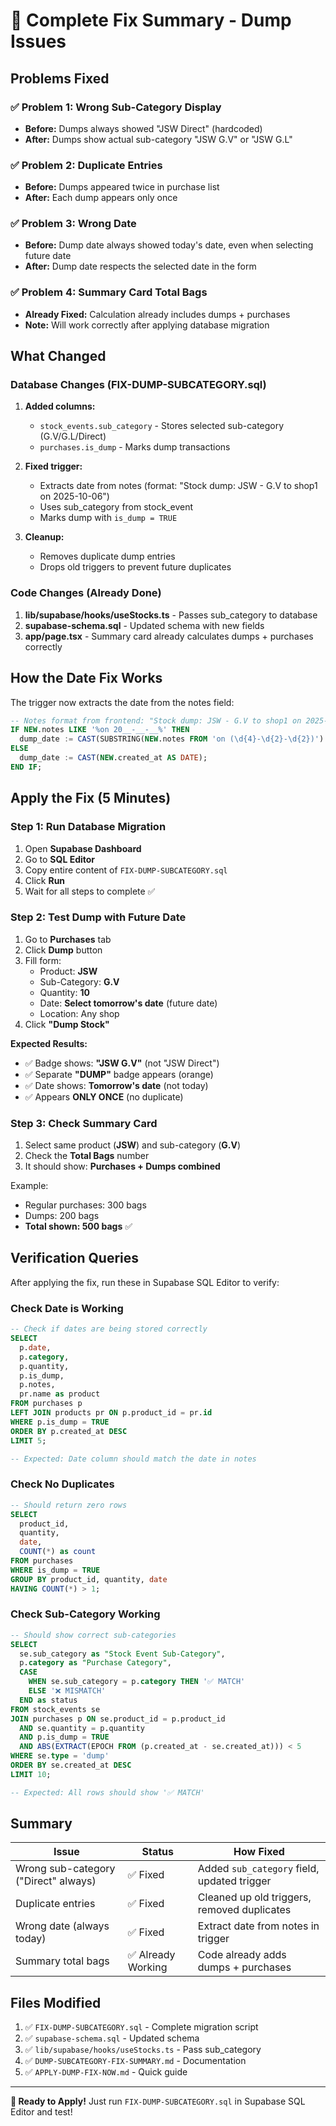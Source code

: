 # 🎯 Complete Fix Summary - Dump Issues

## Problems Fixed

### ✅ Problem 1: Wrong Sub-Category Display
- **Before:** Dumps always showed "JSW Direct" (hardcoded)
- **After:** Dumps show actual sub-category "JSW G.V" or "JSW G.L"

### ✅ Problem 2: Duplicate Entries
- **Before:** Dumps appeared twice in purchase list
- **After:** Each dump appears only once

### ✅ Problem 3: Wrong Date
- **Before:** Dump date always showed today's date, even when selecting future date
- **After:** Dump date respects the selected date in the form

### ✅ Problem 4: Summary Card Total Bags
- **Already Fixed:** Calculation already includes dumps + purchases
- **Note:** Will work correctly after applying database migration

## What Changed

### Database Changes (FIX-DUMP-SUBCATEGORY.sql)

1. **Added columns:**
   - `stock_events.sub_category` - Stores selected sub-category (G.V/G.L/Direct)
   - `purchases.is_dump` - Marks dump transactions

2. **Fixed trigger:**
   - Extracts date from notes (format: "Stock dump: JSW - G.V to shop1 on 2025-10-06")
   - Uses sub_category from stock_event
   - Marks dump with `is_dump = TRUE`

3. **Cleanup:**
   - Removes duplicate dump entries
   - Drops old triggers to prevent future duplicates

### Code Changes (Already Done)

1. **lib/supabase/hooks/useStocks.ts** - Passes sub_category to database
2. **supabase-schema.sql** - Updated schema with new fields
3. **app/page.tsx** - Summary card already calculates dumps + purchases correctly

## How the Date Fix Works

The trigger now extracts the date from the notes field:

```sql
-- Notes format from frontend: "Stock dump: JSW - G.V to shop1 on 2025-10-06"
IF NEW.notes LIKE '%on 20__-__-__%' THEN
  dump_date := CAST(SUBSTRING(NEW.notes FROM 'on (\d{4}-\d{2}-\d{2})') AS DATE);
ELSE
  dump_date := CAST(NEW.created_at AS DATE);
END IF;
```

## Apply the Fix (5 Minutes)

### Step 1: Run Database Migration

1. Open **Supabase Dashboard**
2. Go to **SQL Editor**
3. Copy entire content of `FIX-DUMP-SUBCATEGORY.sql`
4. Click **Run**
5. Wait for all steps to complete ✅

### Step 2: Test Dump with Future Date

1. Go to **Purchases** tab
2. Click **Dump** button
3. Fill form:
   - Product: **JSW**
   - Sub-Category: **G.V**
   - Quantity: **10**
   - Date: **Select tomorrow's date** (future date)
   - Location: Any shop
4. Click **"Dump Stock"**

**Expected Results:**
- ✅ Badge shows: **"JSW G.V"** (not "JSW Direct")
- ✅ Separate **"DUMP"** badge appears (orange)
- ✅ Date shows: **Tomorrow's date** (not today)
- ✅ Appears **ONLY ONCE** (no duplicate)

### Step 3: Check Summary Card

1. Select same product (**JSW**) and sub-category (**G.V**)
2. Check the **Total Bags** number
3. It should show: **Purchases + Dumps combined**

Example:
- Regular purchases: 300 bags
- Dumps: 200 bags
- **Total shown: 500 bags** ✅

## Verification Queries

After applying the fix, run these in Supabase SQL Editor to verify:

### Check Date is Working
```sql
-- Check if dates are being stored correctly
SELECT 
  p.date,
  p.category,
  p.quantity,
  p.is_dump,
  p.notes,
  pr.name as product
FROM purchases p
LEFT JOIN products pr ON p.product_id = pr.id
WHERE p.is_dump = TRUE
ORDER BY p.created_at DESC
LIMIT 5;

-- Expected: Date column should match the date in notes
```

### Check No Duplicates
```sql
-- Should return zero rows
SELECT 
  product_id, 
  quantity, 
  date, 
  COUNT(*) as count
FROM purchases
WHERE is_dump = TRUE
GROUP BY product_id, quantity, date
HAVING COUNT(*) > 1;
```

### Check Sub-Category Working
```sql
-- Should show correct sub-categories
SELECT 
  se.sub_category as "Stock Event Sub-Category",
  p.category as "Purchase Category",
  CASE 
    WHEN se.sub_category = p.category THEN '✅ MATCH'
    ELSE '❌ MISMATCH'
  END as status
FROM stock_events se
JOIN purchases p ON se.product_id = p.product_id 
  AND se.quantity = p.quantity
  AND p.is_dump = TRUE
  AND ABS(EXTRACT(EPOCH FROM (p.created_at - se.created_at))) < 5
WHERE se.type = 'dump'
ORDER BY se.created_at DESC
LIMIT 10;

-- Expected: All rows should show '✅ MATCH'
```

## Summary

| Issue | Status | How Fixed |
|-------|--------|-----------|
| Wrong sub-category ("Direct" always) | ✅ Fixed | Added `sub_category` field, updated trigger |
| Duplicate entries | ✅ Fixed | Cleaned up old triggers, removed duplicates |
| Wrong date (always today) | ✅ Fixed | Extract date from notes in trigger |
| Summary total bags | ✅ Already Working | Code already adds dumps + purchases |

## Files Modified

1. ✅ `FIX-DUMP-SUBCATEGORY.sql` - Complete migration script
2. ✅ `supabase-schema.sql` - Updated schema
3. ✅ `lib/supabase/hooks/useStocks.ts` - Pass sub_category
4. ✅ `DUMP-SUBCATEGORY-FIX-SUMMARY.md` - Documentation
5. ✅ `APPLY-DUMP-FIX-NOW.md` - Quick guide

---

**🚀 Ready to Apply!** Just run `FIX-DUMP-SUBCATEGORY.sql` in Supabase SQL Editor and test!
